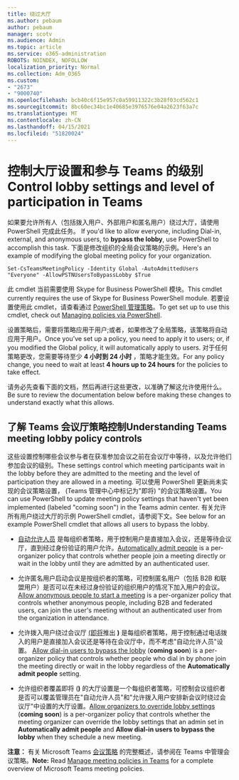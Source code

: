 ```yaml
---
title: 绕过大厅
ms.author: pebaum
author: pebaum
manager: scotv
ms.audience: Admin
ms.topic: article
ms.service: o365-administration
ROBOTS: NOINDEX, NOFOLLOW
localization_priority: Normal
ms.collection: Adm_O365
ms.custom:
- "2673"
- "9000740"
ms.openlocfilehash: bcb40c6f15e957c0a59911322c3b28f03cd562c1
ms.sourcegitcommit: 8bc60ec34bc1e40685e3976576e04a2623f63a7c
ms.translationtype: MT
ms.contentlocale: zh-CN
ms.lasthandoff: 04/15/2021
ms.locfileid: "51820024"
---
```

# <a name="control-lobby-settings-and-level-of-participation-in-teams"></a><span data-ttu-id="fb06a-102">控制大厅设置和参与 Teams 的级别</span><span class="sxs-lookup"><span data-stu-id="fb06a-102">Control lobby settings and level of participation in Teams</span></span>

<span data-ttu-id="fb06a-103">如果要允许所有人（包括拨入用户、外部用户和匿名用户）绕过大厅，请使用 PowerShell 完成此任务。 </span><span class="sxs-lookup"><span data-stu-id="fb06a-103">If you'd like to allow everyone, including Dial-in, external, and anonymous users, to **bypass the lobby**, use PowerShell to accomplish this task.</span></span> <span data-ttu-id="fb06a-104">下面是修改组织的全局会议策略的示例。</span><span class="sxs-lookup"><span data-stu-id="fb06a-104">Here's an example of modifying the global meeting policy for your organization.</span></span>

`Set-CsTeamsMeetingPolicy -Identity Global -AutoAdmittedUsers "Everyone" -AllowPSTNUsersToBypassLobby $True`

<span data-ttu-id="fb06a-105">此 cmdlet 当前需要使用 Skype for Business PowerShell 模块。</span><span class="sxs-lookup"><span data-stu-id="fb06a-105">This cmdlet currently requires the use of Skype for Business PowerShell module.</span></span> <span data-ttu-id="fb06a-106">若要设置使用此 cmdlet，请查看通过 [PowerShell 管理策略](https://docs.microsoft.com/microsoftteams/teams-powershell-overview#managing-policies-via-powershell)。</span><span class="sxs-lookup"><span data-stu-id="fb06a-106">To get set up to use this cmdlet, check out [Managing policies via PowerShell](https://docs.microsoft.com/microsoftteams/teams-powershell-overview#managing-policies-via-powershell).</span></span>

<span data-ttu-id="fb06a-107">设置策略后，需要将策略应用于用户;或者，如果修改了全局策略，该策略将自动应用于用户。</span><span class="sxs-lookup"><span data-stu-id="fb06a-107">Once you’ve set up a policy, you need to apply it to users; or, if you modified the Global policy, it will automatically apply to users.</span></span> <span data-ttu-id="fb06a-108">对于任何策略更改，您需要等待至少 **4 小时到 24 小时** ，策略才能生效。</span><span class="sxs-lookup"><span data-stu-id="fb06a-108">For any policy change, you need to wait at least **4 hours up to 24 hours** for the policies to take effect.</span></span> 

<span data-ttu-id="fb06a-109">请务必先查看下面的文档，然后再进行这些更改，以准确了解这允许使用什么。</span><span class="sxs-lookup"><span data-stu-id="fb06a-109">Be sure to review the documentation below before making these changes to understand exactly what this allows.</span></span>


## <a name="understanding-teams-meeting-lobby-policy-controls"></a><span data-ttu-id="fb06a-110">了解 Teams 会议厅策略控制</span><span class="sxs-lookup"><span data-stu-id="fb06a-110">Understanding Teams meeting lobby policy controls</span></span>

<span data-ttu-id="fb06a-111">这些设置控制哪些会议参与者在获准参加会议之前在会议厅中等待，以及允许他们参加会议的级别。</span><span class="sxs-lookup"><span data-stu-id="fb06a-111">These settings control which meeting participants wait in the lobby before they are admitted to the meeting and the level of participation they are allowed in a meeting.</span></span> <span data-ttu-id="fb06a-112">可以使用 PowerShell 更新尚未实现的会议策略设置， (Teams 管理中心中标记为"即将) "的会议策略设置。</span><span class="sxs-lookup"><span data-stu-id="fb06a-112">You can use PowerShell to update meeting policy settings that haven't yet been implemented (labeled "coming soon") in the Teams admin center.</span></span> <span data-ttu-id="fb06a-113">有关允许所有用户绕过大厅的示例 PowerShell cmdlet，请参阅下文。</span><span class="sxs-lookup"><span data-stu-id="fb06a-113">See below for an example PowerShell cmdlet that allows all users to bypass the lobby.</span></span>

- <span data-ttu-id="fb06a-114">[自动允许人员](https://docs.microsoft.com/microsoftteams/meeting-policies-in-teams#automatically-admit-people) 是每组织者策略，用于控制用户是直接加入会议，还是等待会议厅，直到经过身份验证的用户允许。</span><span class="sxs-lookup"><span data-stu-id="fb06a-114">[Automatically admit people](https://docs.microsoft.com/microsoftteams/meeting-policies-in-teams#automatically-admit-people) is a per-organizer policy that controls whether people join a meeting directly or wait in the lobby until they are admitted by an authenticated user.</span></span>

- <span data-ttu-id="fb06a-115">[](https://docs.microsoft.com/microsoftteams/meeting-policies-in-teams#allow-anonymous-people-to-start-a-meeting)允许匿名用户启动会议是按组织者的策略，可控制匿名用户（包括 B2B 和联盟用户）是否可以在未经过身份验证的组织用户的情况下加入用户的会议。</span><span class="sxs-lookup"><span data-stu-id="fb06a-115">[Allow anonymous people to start a meeting](https://docs.microsoft.com/microsoftteams/meeting-policies-in-teams#allow-anonymous-people-to-start-a-meeting) is a per-organizer policy that controls whether anonymous people, including B2B and federated users, can join the user's meeting without an authenticated user from the organization in attendance.</span></span>

- <span data-ttu-id="fb06a-116">允许拨入用户绕过会议厅 [ (即将](https://docs.microsoft.com/microsoftteams/meeting-policies-in-teams#allow-dial-in-users-to-bypass-the-lobby-coming-soon)推出 **)** 是每组织者策略，用于控制通过电话拨入的用户是直接加入会议还是等待在会议厅中，而不考虑"自动允许人员"设置。 </span><span class="sxs-lookup"><span data-stu-id="fb06a-116">[Allow dial-in users to bypass the lobby](https://docs.microsoft.com/microsoftteams/meeting-policies-in-teams#allow-dial-in-users-to-bypass-the-lobby-coming-soon) (**coming soon**) is a per-organizer policy that controls whether people who dial in by phone join the meeting directly or wait in the lobby regardless of the **Automatically admit people** setting.</span></span>

- <span data-ttu-id="fb06a-117">[](https://docs.microsoft.com/microsoftteams/meeting-policies-in-teams#allow-organizers-to-override-lobby-settings-coming-soon)允许组织者覆盖即将 (**)** 的大厅设置是一个每组织者策略，可控制会议组织者是否可以覆盖管理员在"自动允许人员"和"允许拨入用户安排新会议时绕过会议厅"中设置的大厅设置。</span><span class="sxs-lookup"><span data-stu-id="fb06a-117">[Allow organizers to override lobby settings](https://docs.microsoft.com/microsoftteams/meeting-policies-in-teams#allow-organizers-to-override-lobby-settings-coming-soon) (**coming soon**) is a per-organizer policy that controls whether the meeting organizer can override the lobby settings that an admin set in **Automatically admit people** and **Allow dial-in users to bypass the lobby** when they schedule a new meeting.</span></span>

<span data-ttu-id="fb06a-118">**注意：** 有关 Microsoft Teams [会议策略](https://docs.microsoft.com/microsoftteams/meeting-policies-in-teams) 的完整概述，请参阅在 Teams 中管理会议策略。</span><span class="sxs-lookup"><span data-stu-id="fb06a-118">**Note:** Read [Manage meeting policies in Teams](https://docs.microsoft.com/microsoftteams/meeting-policies-in-teams) for a complete overview of Microsoft Teams meeting policies.</span></span>
